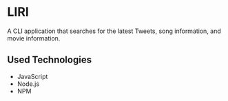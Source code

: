 # LIRI

A CLI application that searches for the latest Tweets, song information, and movie information.

## Used Technologies

- JavaScript
- Node.js
- NPM